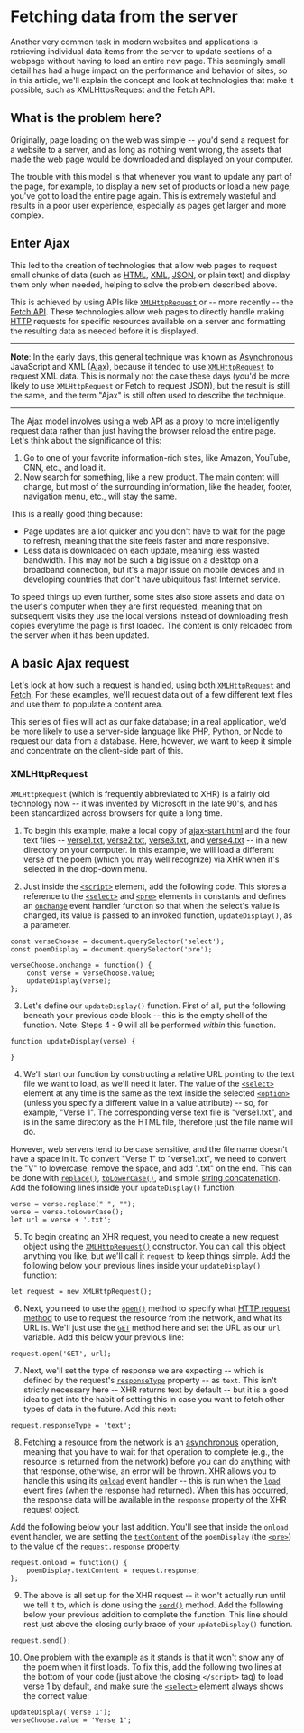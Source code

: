 # Fetching data from the server

Another very common task in modern websites and applications is retrieving individual data items from the server to update sections of a webpage without having to load an entire new page. This seemingly small detail has had a huge impact on the performance and behavior of sites, so in this article, we'll explain the concept and look at technologies that make it possible, such as XMLHttpsRequest and the Fetch API.

## What is the problem here?

Originally, page loading on the web was simple -- you'd send a request for a website to a server, and as long as nothing went wrong, the assets that made the web page would be downloaded and displayed on your computer.

The trouble with this model is that whenever you want to update any part of the page, for example, to display a new set of products or load a new page, you've got to load the entire page again. This is extremely wasteful and results in a poor user experience, especially as pages get larger and more complex.

## Enter Ajax

This led to the creation of technologies that allow web pages to request small chunks of data (such as [HTML](https://developer.mozilla.org/en-US/docs/Web/HTML), [XML](https://developer.mozilla.org/en-US/docs/Glossary/XML), [JSON](https://github.com/AndrewSRea/My_Learning_Port/tree/main/JavaScript/Intro_JS_Objects/Working_with_JSON#working-with-json), or plain text) and display them only when needed, helping to solve the problem described above.

This is achieved by using APIs like [`XMLHttpRequest`](https://developer.mozilla.org/en-US/docs/Web/API/XMLHttpRequest) or -- more recently -- the [Fetch API](https://developer.mozilla.org/en-US/docs/Web/API/Fetch_API). These technologies allow web pages to directly handle making [HTTP](https://developer.mozilla.org/en-US/docs/Web/HTTP) requests for specific resources available on a server and formatting the resulting data as needed before it is displayed.

<hr>

**Note**: In the early days, this general technique was known as [Asynchronous](https://developer.mozilla.org/en-US/docs/Glossary/Asynchronous) JavaScript and XML ([Ajax](https://developer.mozilla.org/en-US/docs/Glossary/AJAX)), because it tended to use [`XMLHttpRequest`](https://developer.mozilla.org/en-US/docs/Web/API/XMLHttpRequest) to request XML data. This is normally not the case these days (you'd be more likely to use `XMLHttpRequest` or Fetch to request JSON), but the result is still the same, and the term "Ajax" is still often used to describe the technique.

<hr>

The Ajax model involves using a web API as a proxy to more intelligently request data rather than just having the browser reload the entire page. Let's think about the significance of this:

1. Go to one of your favorite information-rich sites, like Amazon, YouTube, CNN, etc., and load it.
2. Now search for something, like a new product. The main content will change, but most of the surrounding information, like the header, footer, navigation menu, etc., will stay the same.

This is a really good thing because:

* Page updates are a lot quicker and you don't have to wait for the page to refresh, meaning that the site feels faster and more responsive.
* Less data is downloaded on each update, meaning less wasted bandwidth. This may not be such a big issue on a desktop on a broadband connection, but it's a major issue on mobile devices and in developing countries that don't have ubiquitous fast Internet service.

To speed things up even further, some sites also store assets and data on the user's computer when they are first requested, meaning that on subsequent visits they use the local versions instead of downloading fresh copies everytime the page is first loaded. The content is only reloaded from the server when it has been updated.

## A basic Ajax request

Let's look at how such a request is handled, using both [`XMLHttpRequest`](https://developer.mozilla.org/en-US/docs/Web/API/XMLHttpRequest) and [Fetch](https://developer.mozilla.org/en-US/docs/Web/API/Fetch_API). For these examples, we'll request data out of a few different text files and use them to populate a content area.

This series of files will act as our fake database; in a real application, we'd be more likely to use a server-side language like PHP, Python, or Node to request our data from a database. Here, however, we want to keep it simple and concentrate on the client-side part of this.

### XMLHttpRequest

`XMLHttpRequest` (which is frequently abbreviated to XHR) is a fairly old technology now -- it was invented by Microsoft in the late 90's, and has been standardized across browsers for quite a long time.

1. To begin this example, make a local copy of [ajax-start.html](https://github.com/mdn/learning-area/blob/master/javascript/apis/fetching-data/ajax-start.html) and the four text files -- [verse1.txt](https://github.com/mdn/learning-area/blob/master/javascript/apis/fetching-data/verse1.txt), [verse2.txt](https://github.com/mdn/learning-area/blob/master/javascript/apis/fetching-data/verse2.txt), [verse3.txt](https://github.com/mdn/learning-area/blob/master/javascript/apis/fetching-data/verse3.txt), and [verse4.txt](https://github.com/mdn/learning-area/blob/master/javascript/apis/fetching-data/verse4.txt) -- in a new directory on your computer. In this example, we will load a different verse of the poem (which you may well recognize) via XHR when it's selected in the drop-down menu.

2. Just inside the [`<script>`](https://developer.mozilla.org/en-US/docs/Web/HTML/Element/script) element, add the following code. This stores a reference to the [`<select>`](https://developer.mozilla.org/en-US/docs/Web/HTML/Element/select) and [`<pre>`](https://developer.mozilla.org/en-US/docs/Web/HTML/Element/pre) elements in constants and defines an [`onchange`](https://developer.mozilla.org/en-US/docs/Web/API/GlobalEventHandlers/onchange) event handler function so that when the select's value is changed, its value is passed to an invoked function, `updateDisplay()`, as a parameter.
```
const verseChoose = document.querySelector('select');
const poemDisplay = document.querySelector('pre');

verseChoose.onchange = function() {
    const verse = verseChoose.value;
    updateDisplay(verse);
};
```

3. Let's define our `updateDisplay()` function. First of all, put the following beneath your previous code block -- this is the empty shell of the function. Note: Steps 4 - 9 will all be performed *within* this function.
```
function updateDisplay(verse) {

}
```

4. We'll start our function by constructing a relative URL pointing to the text file we want to load, as we'll need it later. The value of the [`<select>`](https://developer.mozilla.org/en-US/docs/Web/HTML/Element/select) element at any time is the same as the text inside the selected [`<option>`](https://developer.mozilla.org/en-US/docs/Web/HTML/Element/option) (unless you specify a different value in a value attribute) -- so, for example, "Verse 1". The corresponding verse text file is "verse1.txt", and is in the same directory as the HTML file, therefore just the file name will do.

However, web servers tend to be case sensitive, and the file name doesn't have a space in it. To convert "Verse 1" to "verse1.txt", we need to convert the "V" to lowercase, remove the space, and add ".txt" on the end. This can be done with [`replace()`](https://developer.mozilla.org/en-US/docs/Web/JavaScript/Reference/Global_Objects/String/replace), [`toLowerCase()`](https://developer.mozilla.org/en-US/docs/Web/JavaScript/Reference/Global_Objects/String/toLowerCase), and simple [string concatenation](https://github.com/AndrewSRea/My_Learning_Port/tree/main/JavaScript/JS_First_Steps/Strings_in_JS#concatenating-strings). Add the following lines inside your `updateDisplay()` function:
```
verse = verse.replace(" ", "");
verse = verse.toLowerCase();
let url = verse + '.txt';
```

5. To begin creating an XHR request, you need to create a new request object using the [`XMLHttpRequest()`](https://developer.mozilla.org/en-US/docs/Web/API/XMLHttpRequest/XMLHttpRequest) constructor. You can call this object anything you like, but we'll call it `request` to keep things simple. Add the following below your previous lines inside your `updateDisplay()` function:
```
let request = new XMLHttpRequest();
```

6. Next, you need to use the [`open()`](https://developer.mozilla.org/en-US/docs/Web/API/XMLHttpRequest/open) method to specify what [HTTP request method](https://developer.mozilla.org/en-US/docs/Web/HTTP/Methods) to use to request the resource from the network, and what its URL is. We'll just use the [`GET`](https://developer.mozilla.org/en-US/docs/Web/HTTP/Methods/GET) method here and set the URL as our `url` variable. Add this below your previous line:
```
request.open('GET', url);
```

7. Next, we'll set the type of response we are expecting -- which is defined by the request's [`responseType`](https://developer.mozilla.org/en-US/docs/Web/API/XMLHttpRequest/responseType) property -- as `text`. This isn't strictly necessary here -- XHR returns text by default -- but it is a good idea to get into the habit of setting this in case you want to fetch other types of data in the future. Add this next:
```
request.responseType = 'text';
```

8. Fetching a resource from the network is an [asynchronous](https://developer.mozilla.org/en-US/docs/Glossary/Asynchronous) operation, meaning that you have to wait for that operation to complete (e.g., the resource is returned from the network) before you can do anything with that response, otherwise, an error will be thrown. XHR allows you to handle this using its [`onload`](https://developer.mozilla.org/en-US/docs/Web/API/GlobalEventHandlers/onload) event handler -- this is run when the [`load`](https://developer.mozilla.org/en-US/docs/Web/API/Window/load_event) event fires (when the response had returned). When this has occurred, the response data will be available in the `response` property of the XHR request object.

Add the following below your last addition. You'll see that inside the `onload` event handler, we are setting the [`textContent`](https://developer.mozilla.org/en-US/docs/Web/API/Node/textContent) of the `poemDisplay` (the [`<pre>`](https://developer.mozilla.org/en-US/docs/Web/HTML/Element/pre)) to the value of the [`request.response`](https://developer.mozilla.org/en-US/docs/Web/API/XMLHttpRequest/response) property.
```
request.onload = function() {
    poemDisplay.textContent = request.response;
};
```

9. The above is all set up for the XHR request -- it won't actually run until we tell it to, which is done using the [`send()`](https://developer.mozilla.org/en-US/docs/Web/API/XMLHttpRequest/send) method. Add the following below your previous addition to complete the function. This line should rest just above the closing curly brace of your `updateDisplay()` function.
```
request.send();
```

10. One problem with the example as it stands is that it won't show any of the poem when it first loads. To fix this, add the following two lines at the bottom of your code (just above the closing `</script>` tag) to load verse 1 by default, and make sure the [`<select>`]() element always shows the correct value:
```
updateDisplay('Verse 1');
verseChoose.value = 'Verse 1';
```